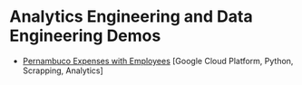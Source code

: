 # Analytics Engineering and Data Engineering Demos

* [Pernambuco Expenses with Employees](portfolio%2Fwages_pernambuco_state%2FREADME.md) [Google Cloud Platform, Python, Scrapping, Analytics]
